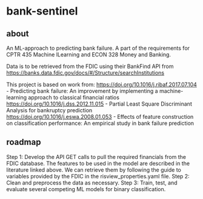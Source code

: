 # bank-sentinel

## about
An ML-approach to predicting bank failure. A part of the requirements for CPTR 435 Machine lLearning and ECON 328 Money and Banking.

Data is to be retrieved from the FDIC using their BankFind API from https://banks.data.fdic.gov/docs/#/Structure/searchInstitutions

This project is based on work from:
https://doi.org/10.1016/j.ribaf.2017.07.104 - Predicting bank failure: An improvement by implementing a machine-learning approach to classical financial ratios
https://doi.org/10.1016/j.dss.2012.11.015 - Partial Least Square Discriminant Analysis for bankruptcy prediction
https://doi.org/10.1016/j.eswa.2008.01.053 - Effects of feature construction on classification performance: An empirical study in bank failure prediction

## roadmap
Step 1: Develop the API GET calls to pull the required financials from the FDIC database. The features to be used in the model are described in the literature linked above. We can retrieve them by following the guide to variables provided by the FDIC in the risview_properties.yaml file. 
Step 2: Clean and preprocess the data as necessary.
Step 3: Train, test, and evaluate several competing ML models for binary classification.